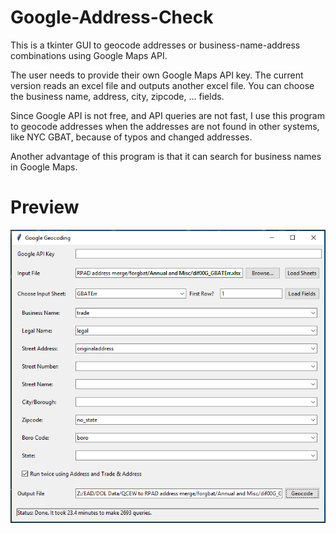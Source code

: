 # Google-Address-Check
This is a tkinter GUI to geocode addresses or business-name-address combinations using Google Maps API.

The user needs to provide their own Google Maps API key.
The current version reads an excel file and outputs another excel file. You can choose the business name, address, city, zipcode, ... fields.

Since Google API is not free, and API queries are not fast, I use this program to geocode addresses when the addresses are not found in other systems, like NYC GBAT, because of typos and changed addresses.

Another advantage of this program is that it can search for business names in Google Maps.

# Preview
![](https://github.com/arash2060/Google-Address-Check/blob/master/preview.png)
